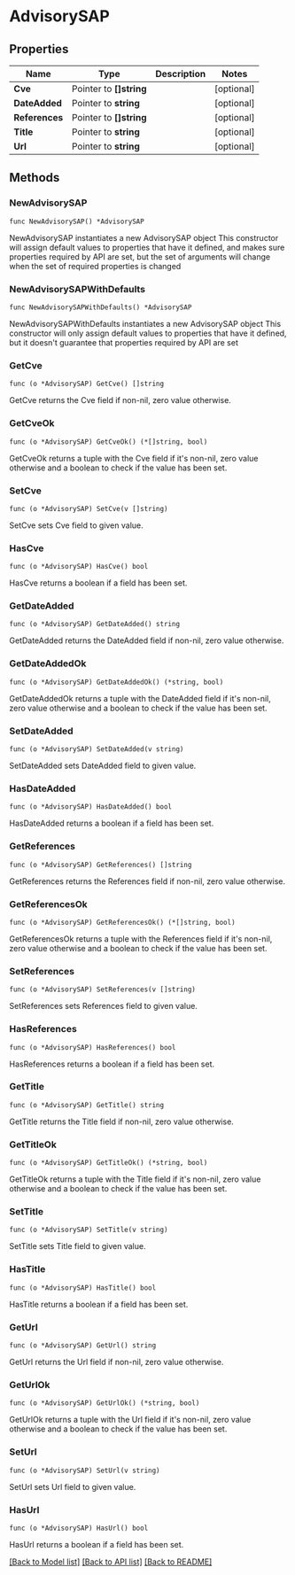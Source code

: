 # AdvisorySAP

## Properties

Name | Type | Description | Notes
------------ | ------------- | ------------- | -------------
**Cve** | Pointer to **[]string** |  | [optional] 
**DateAdded** | Pointer to **string** |  | [optional] 
**References** | Pointer to **[]string** |  | [optional] 
**Title** | Pointer to **string** |  | [optional] 
**Url** | Pointer to **string** |  | [optional] 

## Methods

### NewAdvisorySAP

`func NewAdvisorySAP() *AdvisorySAP`

NewAdvisorySAP instantiates a new AdvisorySAP object
This constructor will assign default values to properties that have it defined,
and makes sure properties required by API are set, but the set of arguments
will change when the set of required properties is changed

### NewAdvisorySAPWithDefaults

`func NewAdvisorySAPWithDefaults() *AdvisorySAP`

NewAdvisorySAPWithDefaults instantiates a new AdvisorySAP object
This constructor will only assign default values to properties that have it defined,
but it doesn't guarantee that properties required by API are set

### GetCve

`func (o *AdvisorySAP) GetCve() []string`

GetCve returns the Cve field if non-nil, zero value otherwise.

### GetCveOk

`func (o *AdvisorySAP) GetCveOk() (*[]string, bool)`

GetCveOk returns a tuple with the Cve field if it's non-nil, zero value otherwise
and a boolean to check if the value has been set.

### SetCve

`func (o *AdvisorySAP) SetCve(v []string)`

SetCve sets Cve field to given value.

### HasCve

`func (o *AdvisorySAP) HasCve() bool`

HasCve returns a boolean if a field has been set.

### GetDateAdded

`func (o *AdvisorySAP) GetDateAdded() string`

GetDateAdded returns the DateAdded field if non-nil, zero value otherwise.

### GetDateAddedOk

`func (o *AdvisorySAP) GetDateAddedOk() (*string, bool)`

GetDateAddedOk returns a tuple with the DateAdded field if it's non-nil, zero value otherwise
and a boolean to check if the value has been set.

### SetDateAdded

`func (o *AdvisorySAP) SetDateAdded(v string)`

SetDateAdded sets DateAdded field to given value.

### HasDateAdded

`func (o *AdvisorySAP) HasDateAdded() bool`

HasDateAdded returns a boolean if a field has been set.

### GetReferences

`func (o *AdvisorySAP) GetReferences() []string`

GetReferences returns the References field if non-nil, zero value otherwise.

### GetReferencesOk

`func (o *AdvisorySAP) GetReferencesOk() (*[]string, bool)`

GetReferencesOk returns a tuple with the References field if it's non-nil, zero value otherwise
and a boolean to check if the value has been set.

### SetReferences

`func (o *AdvisorySAP) SetReferences(v []string)`

SetReferences sets References field to given value.

### HasReferences

`func (o *AdvisorySAP) HasReferences() bool`

HasReferences returns a boolean if a field has been set.

### GetTitle

`func (o *AdvisorySAP) GetTitle() string`

GetTitle returns the Title field if non-nil, zero value otherwise.

### GetTitleOk

`func (o *AdvisorySAP) GetTitleOk() (*string, bool)`

GetTitleOk returns a tuple with the Title field if it's non-nil, zero value otherwise
and a boolean to check if the value has been set.

### SetTitle

`func (o *AdvisorySAP) SetTitle(v string)`

SetTitle sets Title field to given value.

### HasTitle

`func (o *AdvisorySAP) HasTitle() bool`

HasTitle returns a boolean if a field has been set.

### GetUrl

`func (o *AdvisorySAP) GetUrl() string`

GetUrl returns the Url field if non-nil, zero value otherwise.

### GetUrlOk

`func (o *AdvisorySAP) GetUrlOk() (*string, bool)`

GetUrlOk returns a tuple with the Url field if it's non-nil, zero value otherwise
and a boolean to check if the value has been set.

### SetUrl

`func (o *AdvisorySAP) SetUrl(v string)`

SetUrl sets Url field to given value.

### HasUrl

`func (o *AdvisorySAP) HasUrl() bool`

HasUrl returns a boolean if a field has been set.


[[Back to Model list]](../README.md#documentation-for-models) [[Back to API list]](../README.md#documentation-for-api-endpoints) [[Back to README]](../README.md)


